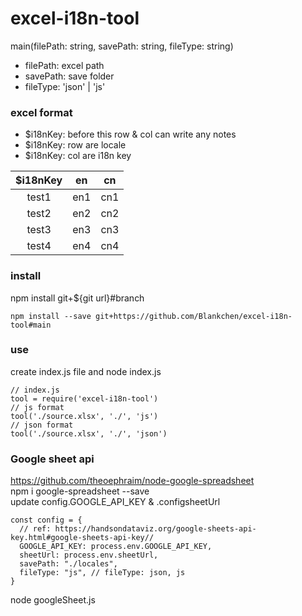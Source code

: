 # excel-i18n-tool

main(filePath: string, savePath: string, fileType: string)

- filePath: excel path
- savePath: save folder
- fileType: 'json' | 'js'

### excel format

- $i18nKey: before this row & col can write any notes
- $i18nKey: row are locale
- $i18nKey: col are i18n key

| $i18nKey | en  | cn  |
| :------: | :-: | :-: |
|  test1   | en1 | cn1 |
|  test2   | en2 | cn2 |
|  test3   | en3 | cn3 |
|  test4   | en4 | cn4 |

### install

npm install git+${git url}#branch

```
npm install --save git+https://github.com/Blankchen/excel-i18n-tool#main
```

### use

create index.js file and node index.js

```
// index.js
tool = require('excel-i18n-tool')
// js format
tool('./source.xlsx', './', 'js')
// json format
tool('./source.xlsx', './', 'json')
```

### Google sheet api
https://github.com/theoephraim/node-google-spreadsheet  
npm i google-spreadsheet --save  
update config.GOOGLE_API_KEY & .configsheetUrl  
```
const config = {
  // ref: https://handsondataviz.org/google-sheets-api-key.html#google-sheets-api-key//
  GOOGLE_API_KEY: process.env.GOOGLE_API_KEY,
  sheetUrl: process.env.sheetUrl,
  savePath: "./locales",
  fileType: "js", // fileType: json, js
}
```
 node googleSheet.js
